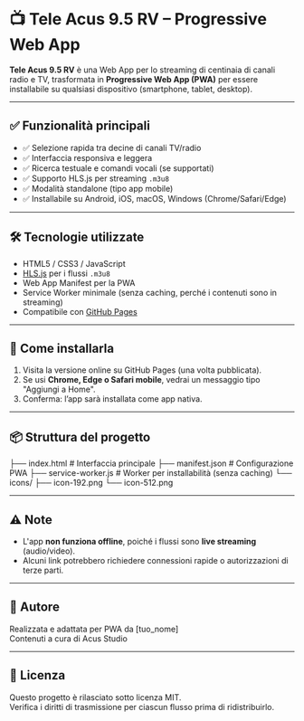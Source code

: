 # 📺 Tele Acus 9.5 RV – Progressive Web App

**Tele Acus 9.5 RV** è una Web App per lo streaming di centinaia di canali radio e TV, trasformata in **Progressive Web App (PWA)** per essere installabile su qualsiasi dispositivo (smartphone, tablet, desktop).

---

## ✅ Funzionalità principali

- ✅ Selezione rapida tra decine di canali TV/radio
- ✅ Interfaccia responsiva e leggera
- ✅ Ricerca testuale e comandi vocali (se supportati)
- ✅ Supporto HLS.js per streaming `.m3u8`
- ✅ Modalità standalone (tipo app mobile)
- ✅ Installabile su Android, iOS, macOS, Windows (Chrome/Safari/Edge)

---

## 🛠️ Tecnologie utilizzate

- HTML5 / CSS3 / JavaScript
- [HLS.js](https://github.com/video-dev/hls.js/) per i flussi `.m3u8`
- Web App Manifest per la PWA
- Service Worker minimale (senza caching, perché i contenuti sono in streaming)
- Compatibile con [GitHub Pages](https://pages.github.com/)

---

## 🚀 Come installarla

1. Visita la versione online su GitHub Pages (una volta pubblicata).
2. Se usi **Chrome, Edge o Safari mobile**, vedrai un messaggio tipo "Aggiungi a Home".
3. Conferma: l’app sarà installata come app nativa.

---

## 📦 Struttura del progetto

├── index.html # Interfaccia principale
├── manifest.json # Configurazione PWA
├── service-worker.js # Worker per installabilità (senza caching)
└── icons/
├── icon-192.png
└── icon-512.png


---

## ⚠️ Note

- L'app **non funziona offline**, poiché i flussi sono **live streaming** (audio/video).
- Alcuni link potrebbero richiedere connessioni rapide o autorizzazioni di terze parti.

---

## 👤 Autore

Realizzata e adattata per PWA da [tuo_nome]  
Contenuti a cura di Acus Studio

---

## 📄 Licenza

Questo progetto è rilasciato sotto licenza MIT.  
Verifica i diritti di trasmissione per ciascun flusso prima di ridistribuirlo.
